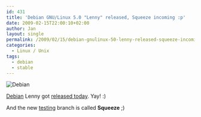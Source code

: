 ```yaml
---
id: 431
title: 'Debian GNU/Linux 5.0 "Lenny" released, Squeeze incoming :p'
date: 2009-02-15T22:00:10+02:00
author: Jan
layout: single
permalink: /2009/02/15/debian-gnulinux-50-lenny-released-squeeze-incoming-p/
categories:
  - Linux / Unix
tags:
  - debian
  - stable
---
```

![Debian](/assets/images/2011/02/debian_logo.png)

[Debian](http://www.debian.org) Lenny got [released today](http://www.debian.org/News/2009/20090214). Yay! :)

And the new [testing](http://www.debian.org/releases/squeeze/) branch is called **Squeeze** ;)
